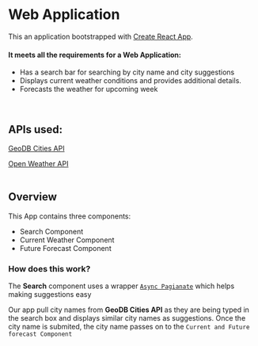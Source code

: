 # Web Application

This an application bootstrapped with [Create React App](https://github.com/facebook/create-react-app). 


#### It meets all the requirements for a Web Application:
- Has a search bar for searching by city name and city suggestions
- Displays current weather conditions and provides additional details.
- Forecasts the weather for upcoming week
<br>
<!--Image will come here-->

## APIs used:
[GeoDB Cities API](https://rapidapi.com/wirefreethought/api/geodb-cities)

[Open Weather API](https://openweathermap.org/current)
<br>
<br>

## Overview
This App contains three components:
- Search Component
- Current Weather Component
- Future Forecast Component

### How does this work?
The <strong>Search</strong> component uses a wrapper [`Async Pagianate`](https://github.com/vtaits/react-select-async-paginate/tree/master/packages/react-select-async-paginate) which helps making suggestions easy
 
Our app pull city names from <strong>GeoDB Cities API</strong> as they are being typed in the search box and displays similar city names as suggestions. Once the city name is submited, the city name passes on to the `Current and Future forecast Component`



